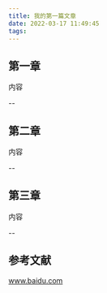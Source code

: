 ```yaml
---
title: 我的第一篇文章
date: 2022-03-17 11:49:45
tags:
---
```


## 第一章

内容



--

## 第二章

内容



--

## 第三章

内容



--

## 参考文献



www.baidu.com



